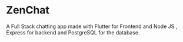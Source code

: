 # ZenChat
A Full Stack chatting app made with Flutter for Frontend and Node JS , Express for backend and PostgreSQL for the database.

